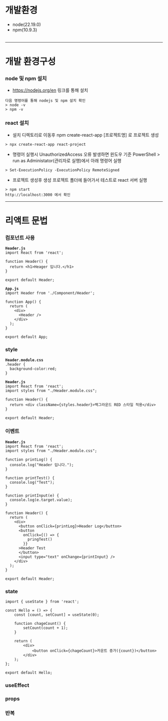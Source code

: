 
# 개발환경
+ node(22.19.0)
+ npm(10.9.3)
<br/><br/>
- - -
# 개발 환경구성
### node 및 npm 설치
+ https://nodejs.org/en 링크를 통해 설치
<pre><code>다음 명령어를 통해 nodejs 및 npm 설치 확인
> node -v
> npm -v</code></pre>

### react 설치
+ 설치 디렉토리로 이동후 npm create-react-app [프로젝트명] 로 프로젝트 생성
<pre><code>> npx create-react-app react-project</code></pre>
+ 명령어 실행시 UnauthorizedAccess 오류 발생하면 윈도우 기준 PowerShell > run as Administator(관리자로 실행)에서 아래 명령어 실행
<pre><code>> Set-ExecutionPolicy -ExecutionPolicy RemoteSigned</code></pre>
+ 프로젝트 생성후 생성 프로젝트 폴더에 들어가서 테스트로 react 서버 실행
<pre><code>> npm start
http://localhost:3000 에서 확인</code></pre>
- - -

# 리액트 문법
### 컴포넌트 사용
<pre><code><b>Header.js</b>
import React from 'react';

function Header() {
  return &lt;h1&gt;Heager 입니다.&lt;/h1&gt;
}

export default Header;

<b>App.js</b>
import Header from './Component/Header';

function App() {
  return (
    &lt;div&gt;
      &lt;Header /&gt;
    &lt;/div&gt;
  );
}

export default App;
</code></pre>

### style
<pre><code><b>Header.module.css</b>
.header {
  background-color:red;
}

<b>Header.js</b>
import React from 'react';
import styles from "./Header.module.css";

function Header() {
  return &lt;div className={styles.header}&gt;백그라운드 RED 스타일 적용&lt;/div&gt;
}

export default Header;
</code></pre>

### 이벤트
<pre><code><b>Header.js</b>
import React from 'react';
import styles from "./Header.module.css";

function printLog() {
  console.log("Header 입니다.");
}

function printTest() {
  console.log("Test");
}

function printInput(e) {
  console.log(e.target.value);
}
  
function Header() {
  return (
    &lt;div&gt;
      &lt;button onClick={printLog}&gt;Header Log&lt;/button&gt;
      &lt;button 
        onClick={() => {
          pringTest()
        }}
      &gt;Header Test
      &lt;/button&gt;
      &lt;input type="text" onChange={printInput} /&gt;
    &lt;/div&gt;
  );
}

export default Header;
</code></pre>

### state
<pre><code>import { useState } from 'react';

const Hello = () => {
    const [count, setCount] = useState(0);

    function chageCount() {
        setCount(count + 1);
    }

    return (
        &lt;div&gt;
            &lt;button onClick={chageCount}>카운트 증가({count})&lt;/button&gt;
        &lt;/div&gt;
    );
};

export default Hello;
</code></pre>

### useEffect

### props

### 반복


